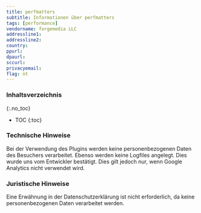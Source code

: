 ```yaml
---
title: perfmatters
subtitle: Informationen über perfmatters
tags: [performance]
vendorname: forgemedia LLC
addressline1:
addressline2:
country:
ppurl:
dpaurl:
sccurl:
privacyemail:
flag: nt
---
```

### Inhaltsverzeichnis
{:.no_toc}
* TOC
{:toc}

### Technische Hinweise

Bei der Verwendung des Plugins werden keine personenbezogenen Daten des Besuchers verarbeitet. Ebenso werden keine Logfiles angelegt. Dies wurde uns vom Entwickler bestätigt. Dies gilt jedoch nur, wenn Google Analytics nicht verwendet wird.

### Juristische Hinweise

Eine Erwähnung in der Datenschutzerklärung ist nicht erforderlich, da keine personenbezogenen Daten verarbeitet werden.
